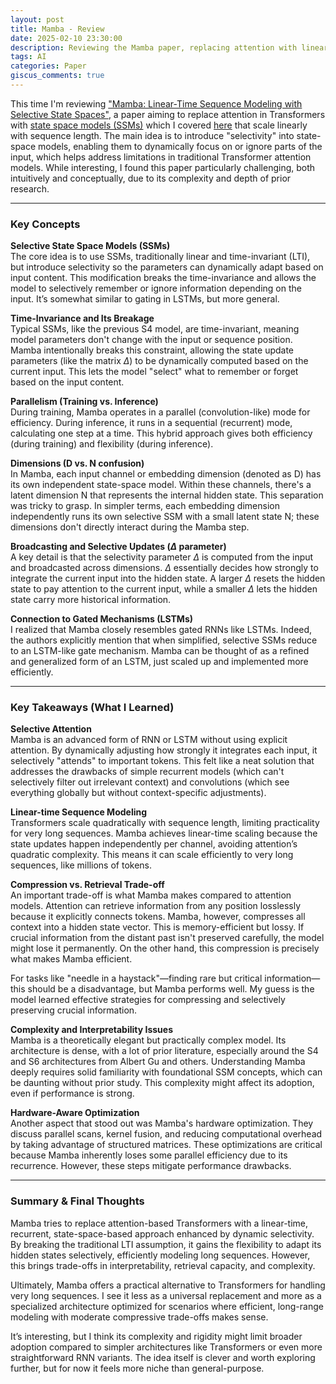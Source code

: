 ```yaml
---
layout: post
title: Mamba - Review
date: 2025-02-10 23:30:00
description: Reviewing the Mamba paper, replacing attention with linear-time sequence modeling
tags: AI
categories: Paper
giscus_comments: true
---
```


This time I'm reviewing ["Mamba: Linear-Time Sequence Modeling with Selective State Spaces"](https://arxiv.org/abs/2312.00752), a paper aiming to replace attention in Transformers with [state space models (SSMs)](https://arxiv.org/abs/2111.00396) which I covered [here](/blog/2025/S4) that scale linearly with sequence length. The main idea is to introduce "selectivity" into state-space models, enabling them to dynamically focus on or ignore parts of the input, which helps address limitations in traditional Transformer attention models. While interesting, I found this paper particularly challenging, both intuitively and conceptually, due to its complexity and depth of prior research.

---

### Key Concepts

**Selective State Space Models (SSMs)**  
The core idea is to use SSMs, traditionally linear and time-invariant (LTI), but introduce selectivity so the parameters can dynamically adapt based on input content. This modification breaks the time-invariance and allows the model to selectively remember or ignore information depending on the input. It’s somewhat similar to gating in LSTMs, but more general.

**Time-Invariance and Its Breakage**  
Typical SSMs, like the previous S4 model, are time-invariant, meaning model parameters don't change with the input or sequence position. Mamba intentionally breaks this constraint, allowing the state update parameters (like the matrix $\Delta$) to be dynamically computed based on the current input. This lets the model "select" what to remember or forget based on the input content.

**Parallelism (Training vs. Inference)**  
During training, Mamba operates in a parallel (convolution-like) mode for efficiency. During inference, it runs in a sequential (recurrent) mode, calculating one step at a time. This hybrid approach gives both efficiency (during training) and flexibility (during inference).

**Dimensions (D vs. N confusion)**  
In Mamba, each input channel or embedding dimension (denoted as D) has its own independent state-space model. Within these channels, there's a latent dimension N that represents the internal hidden state. This separation was tricky to grasp. In simpler terms, each embedding dimension independently runs its own selective SSM with a small latent state N; these dimensions don't directly interact during the Mamba step.

**Broadcasting and Selective Updates ($\Delta$ parameter)**  
A key detail is that the selectivity parameter $\Delta$ is computed from the input and broadcasted across dimensions. $\Delta$ essentially decides how strongly to integrate the current input into the hidden state. A larger $\Delta$ resets the hidden state to pay attention to the current input, while a smaller $\Delta$ lets the hidden state carry more historical information.

**Connection to Gated Mechanisms (LSTMs)**  
I realized that Mamba closely resembles gated RNNs like LSTMs. Indeed, the authors explicitly mention that when simplified, selective SSMs reduce to an LSTM-like gate mechanism. Mamba can be thought of as a refined and generalized form of an LSTM, just scaled up and implemented more efficiently.

---

### Key Takeaways (What I Learned)

**Selective Attention**  
Mamba is an advanced form of RNN or LSTM without using explicit attention. By dynamically adjusting how strongly it integrates each input, it selectively "attends" to important tokens. This felt like a neat solution that addresses the drawbacks of simple recurrent models (which can't selectively filter out irrelevant context) and convolutions (which see everything globally but without context-specific adjustments).

**Linear-time Sequence Modeling**  
Transformers scale quadratically with sequence length, limiting practicality for very long sequences. Mamba achieves linear-time scaling because the state updates happen independently per channel, avoiding attention’s quadratic complexity. This means it can scale efficiently to very long sequences, like millions of tokens.

**Compression vs. Retrieval Trade-off**  
An important trade-off is what Mamba makes compared to attention models. Attention can retrieve information from any position losslessly because it explicitly connects tokens. Mamba, however, compresses all context into a hidden state vector. This is memory-efficient but lossy. If crucial information from the distant past isn't preserved carefully, the model might lose it permanently. On the other hand, this compression is precisely what makes Mamba efficient.

For tasks like "needle in a haystack"—finding rare but critical information—this should be a disadvantage, but Mamba performs well. My guess is the model learned effective strategies for compressing and selectively preserving crucial information.

**Complexity and Interpretability Issues**  
Mamba is a theoretically elegant but practically complex model. Its architecture is dense, with a lot of prior literature, especially around the S4 and S6 architectures from Albert Gu and others. Understanding Mamba deeply requires solid familiarity with foundational SSM concepts, which can be daunting without prior study. This complexity might affect its adoption, even if performance is strong.

**Hardware-Aware Optimization**  
Another aspect that stood out was Mamba's hardware optimization. They discuss parallel scans, kernel fusion, and reducing computational overhead by taking advantage of structured matrices. These optimizations are critical because Mamba inherently loses some parallel efficiency due to its recurrence. However, these steps mitigate performance drawbacks.

---

### Summary & Final Thoughts
Mamba tries to replace attention-based Transformers with a linear-time, recurrent, state-space-based approach enhanced by dynamic selectivity. By breaking the traditional LTI assumption, it gains the flexibility to adapt its hidden states selectively, efficiently modeling long sequences. However, this brings trade-offs in interpretability, retrieval capacity, and complexity.

Ultimately, Mamba offers a practical alternative to Transformers for handling very long sequences. I see it less as a universal replacement and more as a specialized architecture optimized for scenarios where efficient, long-range modeling with moderate compressive trade-offs makes sense.

It’s interesting, but I think its complexity and rigidity might limit broader adoption compared to simpler architectures like Transformers or even more straightforward RNN variants. The idea itself is clever and worth exploring further, but for now it feels more niche than general-purpose.
